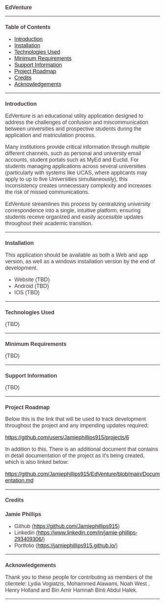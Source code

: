 # EdVenture

---
## Table of Contents

- [Introduction](#Introduction)
- [Installation](#Installation)
- [Technologies Used](#Technologies-Used)
- [Minimum Requirements](#Minimum-Requirements)
- [Support Information](#Support-Information)
- [Project Roadmap](#Project-Roadmap)
- [Credits](#Credits)
- [Acknowledgements](#Acknowledgements)

---

## Introduction 
<a id="Introduction"></a>

EdVenture is an educational utility application designed to address the
challenges of confusion and miscommunication between universities and
prospective students during the application and matriculation process.

Many institutions provide critical information through multiple different 
channels, such as personal and university email accounts,
student portals such as MyEd and Euclid. For students managing applications across several 
universities (particularly with systems like UCAS, where applicants
may apply to up to five Universities simultaneously), this inconsistency
creates unnecessary complexity and increases the risk of missed
communications.

EdVenture streamlines this process by centralizing university
correspondence into a single, intuitive platform, ensuring students
receive organized and easily accessible updates throughout
their academic transition.

---

## Installation
<a id="Installation"></a>

This application should be available as both a Web and app version, 
as well as a windows installation version by the end of development.

- Website (TBD)
- Android (TBD)
- IOS (TBD)

---

## Technologies Used
<a id="Technologies-Used"></a>

(TBD)

---

## Minimum Requirements
<a id="Minimum-Requirements"></a>

(TBD)

---

## Support Information
<a id="Support-Information"></a>

(TBD)

---

## Project Roadmap
<a id="Project-Roadmap"></a>

Below this is the link that will be used to track development throughout the project and any impending updates required:

https://github.com/users/Jamiephillips915/projects/6

In addition to this, There is an additional document that contains in
detail documentation of the project as it's being created, which
is also linked below:

https://github.com/Jamiephillips915/EdVenture/blob/main/Documentation.md

---



## Credits
<a id="Credits"></a>

### Jamie Phillips
- Github (https://github.com/Jamiephillips915)
- Linkedin (https://www.linkedin.com/in/jamie-phillips-293409306/)
- Portfolio (https://jamiephillips915.github.io/)

---

## Acknowledgements
<a id="Acknowledgements"></a>

Thank you to these people for contributing as members of the clientele:
Lydia Vogiatzis, Mohammed Alawami, Noah West , Henry Holland and 
Bin Amir Hamnah Binti Abdul Halek.

---


<STYLE>
* {
font-size: 1.05rem;
color: #453A3A;
font-family: "Helvetica";
}
</STYLE>
